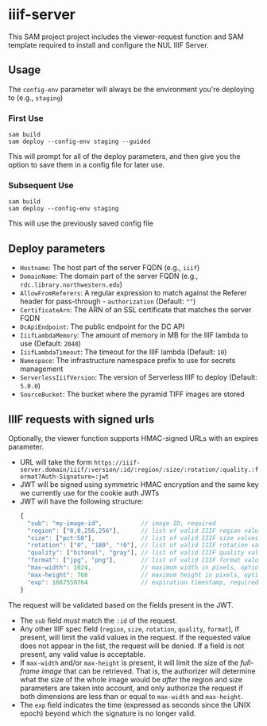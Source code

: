 # iiif-server

This SAM project project includes the viewer-request function and SAM template required to install and configure the NUL IIIF Server.

## Usage

The `config-env` parameter will always be the environment you're deploying to (e.g., `staging`)

### First Use
```
sam build
sam deploy --config-env staging --guided
```

This will prompt for all of the deploy parameters, and then give you the option to save them in a config file for later use.

### Subsequent Use
```
sam build
sam deploy --config-env staging
```

This will use the previously saved config file

## Deploy parameters

  - `Hostname`: The host part of the server FQDN (e.g., `iiif`)
  - `DomainName`: The domain part of the server FQDN (e.g., `rdc.library.northwestern.edu`)
  - `AllowFromReferers`: A regular expression to match against the Referer header for pass-through - `authorization` (Default: `""`)
  - `CertificateArn`: The ARN of an SSL certificate that matches the server FQDN
  - `DcApiEndpoint`: The public endpoint for the DC API
  - `IiifLambdaMemory`: The amount of memory in MB for the IIIF lambda to use (Default: `2048`)
  - `IiifLambdaTimeout`: The timeout for the IIIF lambda (Default: `10`)
  - `Namespace`: The infrastructure namespace prefix to use for secrets management
  - `ServerlessIiifVersion`: The version of Serverless IIIF to deploy (Default: `5.0.0`)
  - `SourceBucket`: The bucket where the pyramid TIFF images are stored

## IIIF requests with signed urls

Optionally, the viewer function supports HMAC-signed URLs with an expires parameter.

- URL will take the form `https://iiif-server.domain/iiif/:version/:id/:region/:size/:rotation/:quality.:format?Auth-Signature=:jwt`
- JWT will be signed using symmetric HMAC encryption and the same key we currently use for the cookie auth JWTs
- JWT will have the following structure:
    ```javascript
    {
      "sub": "my-image-id",           // image ID, required
      "region": ["0,0,256,256"],      // list of valid IIIF region values, optional
      "size": ["pct:50"],             // list of valid IIIF size values, optional
      "rotation": ["0", "180", "!0"], // list of valid IIIF rotation values, optional
      "quality": ["bitonal", "gray"], // list of valid IIIF quality values, optional
      "format": ["jpg", "png"],       // list of valid IIIF format values, optional
      "max-width": 1024,              // maximum width in pixels, optional
      "max-height": 768               // maximum height in pixels, optional
      "exp": 1687550764               // expiration timestamp, required
    }
    ```
The request will be validated based on the fields present in the JWT.
- The `sub` field _must_ match the `:id` of the request.
- Any other IIIF spec field (`region`, `size`, `rotation`, `quality`, `format`), if present, will limit the valid values in the request. If the requested value does not appear in the list, the request will be denied. If a field is not present, any valid value is acceptable.
- If `max-width` and/or `max-height` is present, it will limit the size of the *full-frame image* that can be retrieved. That is, the authorizer will determine what the size of the whole image would be _after_ the region and size parameters are taken into account, and only authorize the request if both dimensions are less than or equal to `max-width` and `max-height`.
- The `exp` field indicates the time (expressed as seconds since the UNIX epoch) beyond which the signature is no longer valid.
